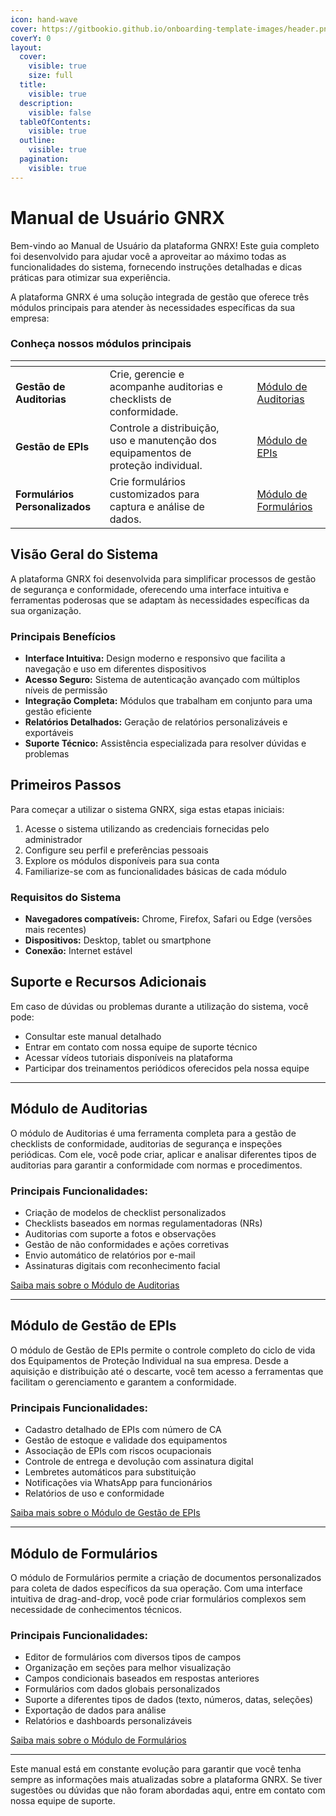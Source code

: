 ```yaml
---
icon: hand-wave
cover: https://gitbookio.github.io/onboarding-template-images/header.png
coverY: 0
layout:
  cover:
    visible: true
    size: full
  title:
    visible: true
  description:
    visible: false
  tableOfContents:
    visible: true
  outline:
    visible: true
  pagination:
    visible: true
---
```


# Manual de Usuário GNRX

Bem-vindo ao Manual de Usuário da plataforma GNRX! Este guia completo foi desenvolvido para ajudar você a aproveitar ao máximo todas as funcionalidades do sistema, fornecendo instruções detalhadas e dicas práticas para otimizar sua experiência.

A plataforma GNRX é uma solução integrada de gestão que oferece três módulos principais para atender às necessidades específicas da sua empresa:

### Conheça nossos módulos principais

<table data-view="cards"><thead><tr><th></th><th></th><th data-hidden></th><th data-hidden></th><th data-hidden data-card-target data-type="content-ref"></th></tr></thead><tbody><tr><td><strong>Gestão de Auditorias</strong></td><td>Crie, gerencie e acompanhe auditorias e checklists de conformidade.</td><td></td><td></td><td><a href="/gnrx-auditorias-manual/introducao.md">Módulo de Auditorias</a></td></tr><tr><td><strong>Gestão de EPIs</strong></td><td>Controle a distribuição, uso e manutenção dos equipamentos de proteção individual.</td><td></td><td></td><td><a href="/gnrx-gestao-de-epis-manual/introducao.md">Módulo de EPIs</a></td></tr><tr><td><strong>Formulários Personalizados</strong></td><td>Crie formulários customizados para captura e análise de dados.</td><td></td><td></td><td><a href="/gnrx-formularios-manual/introducao.md">Módulo de Formulários</a></td></tr></tbody></table>

## Visão Geral do Sistema

A plataforma GNRX foi desenvolvida para simplificar processos de gestão de segurança e conformidade, oferecendo uma interface intuitiva e ferramentas poderosas que se adaptam às necessidades específicas da sua organização.

### Principais Benefícios

- **Interface Intuitiva:** Design moderno e responsivo que facilita a navegação e uso em diferentes dispositivos
- **Acesso Seguro:** Sistema de autenticação avançado com múltiplos níveis de permissão
- **Integração Completa:** Módulos que trabalham em conjunto para uma gestão eficiente
- **Relatórios Detalhados:** Geração de relatórios personalizáveis e exportáveis
- **Suporte Técnico:** Assistência especializada para resolver dúvidas e problemas

## Primeiros Passos

Para começar a utilizar o sistema GNRX, siga estas etapas iniciais:

1. Acesse o sistema utilizando as credenciais fornecidas pelo administrador
2. Configure seu perfil e preferências pessoais
3. Explore os módulos disponíveis para sua conta
4. Familiarize-se com as funcionalidades básicas de cada módulo

### Requisitos do Sistema

- **Navegadores compatíveis:** Chrome, Firefox, Safari ou Edge (versões mais recentes)
- **Dispositivos:** Desktop, tablet ou smartphone
- **Conexão:** Internet estável

## Suporte e Recursos Adicionais

Em caso de dúvidas ou problemas durante a utilização do sistema, você pode:

- Consultar este manual detalhado
- Entrar em contato com nossa equipe de suporte técnico
- Acessar vídeos tutoriais disponíveis na plataforma
- Participar dos treinamentos periódicos oferecidos pela nossa equipe

---

## Módulo de Auditorias

O módulo de Auditorias é uma ferramenta completa para a gestão de checklists de conformidade, auditorias de segurança e inspeções periódicas. Com ele, você pode criar, aplicar e analisar diferentes tipos de auditorias para garantir a conformidade com normas e procedimentos.

### Principais Funcionalidades:

- Criação de modelos de checklist personalizados
- Checklists baseados em normas regulamentadoras (NRs)
- Auditorias com suporte a fotos e observações
- Gestão de não conformidades e ações corretivas
- Envio automático de relatórios por e-mail
- Assinaturas digitais com reconhecimento facial

[Saiba mais sobre o Módulo de Auditorias](/gnrx-auditorias-manual/introducao.md)

---

## Módulo de Gestão de EPIs

O módulo de Gestão de EPIs permite o controle completo do ciclo de vida dos Equipamentos de Proteção Individual na sua empresa. Desde a aquisição e distribuição até o descarte, você tem acesso a ferramentas que facilitam o gerenciamento e garantem a conformidade.

### Principais Funcionalidades:

- Cadastro detalhado de EPIs com número de CA
- Gestão de estoque e validade dos equipamentos
- Associação de EPIs com riscos ocupacionais
- Controle de entrega e devolução com assinatura digital
- Lembretes automáticos para substituição
- Notificações via WhatsApp para funcionários
- Relatórios de uso e conformidade

[Saiba mais sobre o Módulo de Gestão de EPIs](/gnrx-gestao-de-epis-manual/introducao.md)

---

## Módulo de Formulários

O módulo de Formulários permite a criação de documentos personalizados para coleta de dados específicos da sua operação. Com uma interface intuitiva de drag-and-drop, você pode criar formulários complexos sem necessidade de conhecimentos técnicos.

### Principais Funcionalidades:

- Editor de formulários com diversos tipos de campos
- Organização em seções para melhor visualização
- Campos condicionais baseados em respostas anteriores
- Formulários com dados globais personalizados
- Suporte a diferentes tipos de dados (texto, números, datas, seleções)
- Exportação de dados para análise
- Relatórios e dashboards personalizáveis

[Saiba mais sobre o Módulo de Formulários](/gnrx-formularios-manual/introducao.md)

---

Este manual está em constante evolução para garantir que você tenha sempre as informações mais atualizadas sobre a plataforma GNRX. Se tiver sugestões ou dúvidas que não foram abordadas aqui, entre em contato com nossa equipe de suporte.
